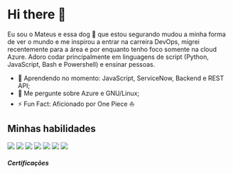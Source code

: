 # Hi there 👋

Eu sou o Mateus e essa dog :dog: que estou segurando mudou a minha forma de ver o mundo e me inspirou a entrar na carreira DevOps, migrei recentemente para a área e por enquanto tenho foco somente na cloud Azure. 
Adoro codar principalmente em linguagens de script (Python, JavaScript, Bash e Powershell) e ensinar pessoas. 

- 🤔 Aprendendo no momento: JavaScript, ServiceNow, Backend e REST API;
- 💬 Me pergunte sobre Azure e GNU/Linux;
- ⚡ Fun Fact: Aficionado por One Piece :sailboat:

## Minhas habilidades
![](https://img.shields.io/badge/Markdown-000000?style=for-the-badge&logo=markdown&logoColor=white)
![](https://img.shields.io/badge/JavaScript-F7DF1E?style=for-the-badge&logo=javascript&logoColor=black)
![](https://img.shields.io/badge/Node.js-43853D?style=for-the-badge&logo=node.js&logoColor=white)
![](https://img.shields.io/badge/Express.js-404D59?style=for-the-badge)
![](https://img.shields.io/badge/Shell_Script-121011?style=for-the-badge&logo=gnu-bash&logoColor=white)
![](https://img.shields.io/badge/azure-%230072C6.svg?style=for-the-badge&logo=azure-devops&logoColor=white)
![](https://img.shields.io/badge/python-3670A0?style=for-the-badge&logo=python&logoColor=ffdd54)

##### Certificações
<div data-iframe-width="150" data-iframe-height="270" data-share-badge-id="dd5065d4-554c-41f7-93a8-21342e324f42" data-share-badge-host="https://www.credly.com"></div><script type="text/javascript" async src="//cdn.credly.com/assets/utilities/embed.js"></script>
<div data-iframe-width="150" data-iframe-height="270" data-share-badge-id="db3ffa7f-28f2-4891-8685-12f7cb011647" data-share-badge-host="https://www.credly.com"></div><script type="text/javascript" async src="//cdn.credly.com/assets/utilities/embed.js"></script>
<div data-iframe-width="150" data-iframe-height="270" data-share-badge-id="37052349-c006-4251-8348-daaa9528f522" data-share-badge-host="https://www.credly.com"></div><script type="text/javascript" async src="//cdn.credly.com/assets/utilities/embed.js"></script>
